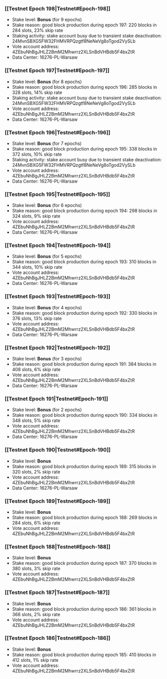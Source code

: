 ### [[Testnet Epoch 198|Testnet#Epoch-198]]
* Stake level: **Bonus** (for 9 epochs)
* Stake reason: good block production during epoch 197: 220 blocks in 284 slots, 23% skip rate
* Staking activity: stake account busy due to transient stake deactivation: 24MvnSBXG5FW32FHMVRPQzgtf8NeNeVg8oTgod2VySLb
* Vote account address: 4ZEbuNhBgJHLZ2BmM2Mhwrrz2XLSnBdVHBdb5F4bxZtR
* Data Center: 16276-PL-Warsaw
### [[Testnet Epoch 197|Testnet#Epoch-197]]
* Stake level: **Bonus** (for 8 epochs)
* Stake reason: good block production during epoch 196: 285 blocks in 328 slots, 14% skip rate
* Staking activity: stake account busy due to transient stake deactivation: 24MvnSBXG5FW32FHMVRPQzgtf8NeNeVg8oTgod2VySLb
* Vote account address: 4ZEbuNhBgJHLZ2BmM2Mhwrrz2XLSnBdVHBdb5F4bxZtR
* Data Center: 16276-PL-Warsaw
### [[Testnet Epoch 196|Testnet#Epoch-196]]
* Stake level: **Bonus** (for 7 epochs)
* Stake reason: good block production during epoch 195: 338 blocks in 372 slots, 10% skip rate
* Staking activity: stake account busy due to transient stake deactivation: 24MvnSBXG5FW32FHMVRPQzgtf8NeNeVg8oTgod2VySLb
* Vote account address: 4ZEbuNhBgJHLZ2BmM2Mhwrrz2XLSnBdVHBdb5F4bxZtR
* Data Center: 16276-PL-Warsaw
### [[Testnet Epoch 195|Testnet#Epoch-195]]
* Stake level: **Bonus** (for 6 epochs)
* Stake reason: good block production during epoch 194: 298 blocks in 324 slots, 9% skip rate
* Vote account address: 4ZEbuNhBgJHLZ2BmM2Mhwrrz2XLSnBdVHBdb5F4bxZtR
* Data Center: 16276-PL-Warsaw
### [[Testnet Epoch 194|Testnet#Epoch-194]]
* Stake level: **Bonus** (for 5 epochs)
* Stake reason: good block production during epoch 193: 310 blocks in 344 slots, 10% skip rate
* Vote account address: 4ZEbuNhBgJHLZ2BmM2Mhwrrz2XLSnBdVHBdb5F4bxZtR
* Data Center: 16276-PL-Warsaw
### [[Testnet Epoch 193|Testnet#Epoch-193]]
* Stake level: **Bonus** (for 4 epochs)
* Stake reason: good block production during epoch 192: 330 blocks in 376 slots, 13% skip rate
* Vote account address: 4ZEbuNhBgJHLZ2BmM2Mhwrrz2XLSnBdVHBdb5F4bxZtR
* Data Center: 16276-PL-Warsaw
### [[Testnet Epoch 192|Testnet#Epoch-192]]
* Stake level: **Bonus** (for 3 epochs)
* Stake reason: good block production during epoch 191: 384 blocks in 408 slots, 6% skip rate
* Vote account address: 4ZEbuNhBgJHLZ2BmM2Mhwrrz2XLSnBdVHBdb5F4bxZtR
* Data Center: 16276-PL-Warsaw
### [[Testnet Epoch 191|Testnet#Epoch-191]]
* Stake level: **Bonus** (for 2 epochs)
* Stake reason: good block production during epoch 190: 334 blocks in 348 slots, 5% skip rate
* Vote account address: 4ZEbuNhBgJHLZ2BmM2Mhwrrz2XLSnBdVHBdb5F4bxZtR
* Data Center: 16276-PL-Warsaw
### [[Testnet Epoch 190|Testnet#Epoch-190]]
* Stake level: **Bonus**
* Stake reason: good block production during epoch 189: 315 blocks in 320 slots, 2% skip rate
* Vote account address: 4ZEbuNhBgJHLZ2BmM2Mhwrrz2XLSnBdVHBdb5F4bxZtR
* Data Center: 16276-PL-Warsaw
### [[Testnet Epoch 189|Testnet#Epoch-189]]
* Stake level: **Bonus**
* Stake reason: good block production during epoch 188: 269 blocks in 284 slots, 6% skip rate
* Vote account address: 4ZEbuNhBgJHLZ2BmM2Mhwrrz2XLSnBdVHBdb5F4bxZtR
### [[Testnet Epoch 188|Testnet#Epoch-188]]
* Stake level: **Bonus**
* Stake reason: good block production during epoch 187: 370 blocks in 380 slots, 3% skip rate
* Vote account address: 4ZEbuNhBgJHLZ2BmM2Mhwrrz2XLSnBdVHBdb5F4bxZtR
### [[Testnet Epoch 187|Testnet#Epoch-187]]
* Stake level: **Bonus**
* Stake reason: good block production during epoch 186: 361 blocks in 368 slots, 2% skip rate
* Vote account address: 4ZEbuNhBgJHLZ2BmM2Mhwrrz2XLSnBdVHBdb5F4bxZtR
### [[Testnet Epoch 186|Testnet#Epoch-186]]
* Stake level: **Bonus**
* Stake reason: good block production during epoch 185: 410 blocks in 412 slots, 1% skip rate
* Vote account address: 4ZEbuNhBgJHLZ2BmM2Mhwrrz2XLSnBdVHBdb5F4bxZtR